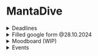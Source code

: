 # MantaDive

<details>
  <summary>Deadlines</summary>
  1. Deadline 07.01.2025 <br>
  Final Deadlines <br>
  - 1. PZR (late February) <br>
  - 2. PZR (mid April) <-- Fallback <br>
</details>

<details>
  <summary>
    Filled google form @28.10.2024
  </summary>
  
  ### Group name*
  Manta Dive
  
  ### Game genre*
  Idle Game
  
  ### Core concept of your game*
  You control your Manta to dive underwater in a Dungeon Crawler-esque style with the goal of collecting resources and animal friends while making it back to your home base alive. The collected resources and items can then be spent / equipped to allow for deeper dives in future sessions.
  
  ### Gameplay (explain with an example please)*
  A "run" consists of one dive, starting either at the surface of the sea or later at a deeper point unlocked using meta progression. Along your dive towards deeper areas, you can encounter a multitude of different events. These events range from simple resource collection, obstacles, puzzles, interaction with different friendly sea creatures (eg. hand over some ressources to help them with a problem in return they help you in some way/ dont help them and get a negative outcome now or at a later point), all the way to fights that could end your run. At certain points, you can decide whether or not to push further into the depths hunting for rarer and stronger materials to upgrade your manta or to return to the surface, saving the progress gained in that dive and allowing for the use of the found resources.
  
  The maximum depth reached across all your runs can be displayed on a leaderboard to compare your accomplishments with other players. This could include items used in that run.
  
  ### Meta progression (explain with an example please)*
  The meta progression of the game is created through the upgrade system, usable items and animal friend expeditions to enable deeper dives in future runs. 
  
  Examples for possible upgrades can be the ability to start the session at a deeper depth, or increased health.
  Examples for possible items could be consumable items that prevent a bad event outcome once, or items that increase the number of resources you find.
  Animal friend expeditions will passively generate both resources and items at a lower rate even while the game is closed. 
  
  ### Asset requirements (if you need any 2D/3D/UI assets)*
  The assests required revolve mostly around the scenery and encountered events.
  
  Differents depths might use a different backgrounds to visualize the progress
  The ressources and creatures found need to have their on sprites
  To match the visuals different sound effect/music might be used to convay the events feel
  
  ### Anything else?
  -
</details>
<details>
  <summary>
    Moodboard (WIP)
  </summary>
  
  ![image](./moodboard/377ac0ac-9892-b6ff-2152-2dd754cf5ea3.jpeg)
  ![image](./moodboard/869a61947e07fd6e9d185796baf14174.jpg)
  ![image](./moodboard/cd1d10b6d98ddb8fce79fbba10dd5e30.jpg)
  ![image](./moodboard/pixel-art-1667513486.png)
</details>
<details>
  <summary>
    Events
  </summary>
  
```mermaid
graph TD;

newRun(((newRun))) --> start
start --> createEvent{{createEvent}}
createEvent --> battleEvent & ressourceEvent & encounterEvent & obstacleEvent & puzzleEvent

subgraph BattleEvent
  battleEvent --> battleEventOutcome{battleEventOutcome}
  battleEventOutcome --died--> endRun(((endRun)))
end

subgraph RessourceEvent
  ressourceEvent --risk?--> collectRessource[[collectRessource]]
end

subgraph ObstacleEvent
  obstacleEvent --> obstacleEventChoices{obstacleEventChoices}
  obstacleEventChoices --clear using item--> loseItem[looseItem]
  obstacleEventChoices --clear using workaround--> getNegativeEffect[getNegativeEffect]
end

subgraph EncounterEvent
  encounterEvent --> WIP-END1
end

subgraph PuzzleEvent
  puzzleEvent --> WIP-END2
end

battleEventOutcome ---> |survived| newEvent
collectRessource  ---> newEvent
loseItem --> newEvent
getNegativeEffect --> newEvent
newEvent ==> createEvent

```

  
</details>
